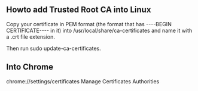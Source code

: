 Howto add Trusted Root CA into Linux
------------------------------------

Copy your certificate in PEM format (the format that has ----BEGIN CERTIFICATE---- in it) into /usr/local/share/ca-certificates and name it with a .crt file extension.

Then run sudo update-ca-certificates.


Into Chrome
-----------
chrome://settings/certificates
Manage Certificates
Authorities


